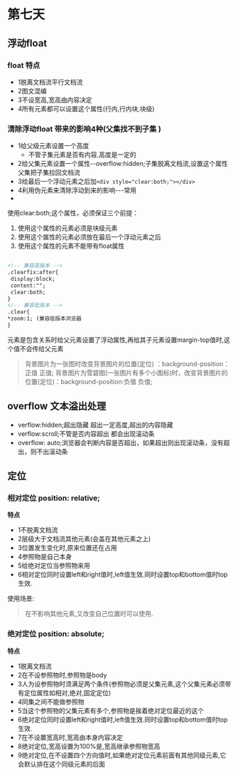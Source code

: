 # 第七天
## 浮动float
### float 特点
- 1脱离文档流平行文档流
- 2图文混编
- 3不设宽高,宽高由内容决定
- 4所有元素都可以设置这个属性(行内,行内块,块级)

### 清除浮动float 带来的影响4种(父集找不到子集 )
- 1给父级元素设置一个高度
    - 不管子集元素是否有内容,高度是一定的
- 2给父集元素设置一个属性--overflow:hidden;子集脱离文档流,设置这个属性父集把子集拉回文档流
- 3给最后一个浮动元素之后加`<div style="clear:both;"></div>`
- 4利用伪元素来清除浮动到来的影响---常用
- 
使用clear:both;这个属性，必须保证三个前提：
1. 使用这个属性的元素必须是块级元素
2. 使用这个属性的元素必须放在最后一个浮动元素之后
3. 使用这个属性的元素不能带有float属性
``` html

<!-- 兼容高版本 -->
.clearfix:after{
 display:block;
 content:"";
 clear:both;
}
<!-- 兼容低版本 -->
.clear{
*zoom:1; (兼容低版本浏览器
}
```

元素是包含关系时给父元素设置了浮动属性,再给其子元素设置margin-top值时,这个值不会传给父元素
> 背景图片为一张图时改变背景图片的位置(定位) ：background-position：正值 正值;
> 背景图片为雪碧图(一张图片有多个小图标)时，改变背景图片的位置(定位)：background-position:负值 负值;

## overflow 文本溢出处理
- verflow:hidden;超出隐藏 超出一定高度,超出的内容隐藏
- verflow:scroll;不管是否内容超出 都会出现滚动条
- overflow: auto;浏览器会判断内容是否超出，如果超出则出现滚动条，没有超出，则不出滚动条

##  定位
### 相对定位 position: relative;
**特点**
- 1不脱离文档流
- 2层级大于文档流其他元素(会盖在其他元素之上)
- 3位置发生变化时,原来位置还在占用
- 4参照物是自己本身
- 5给绝对定位当参照物来用
- 6相对定位同时设置left和right值时,left值生效.同时设置top和bottom值时top生效.

使用场景:
> 在不影响其他元素,又改变自己位置时可以使用.

### 绝对定位  position: absolute;
**特点**
- 1脱离文档流
- 2在不设参照物时,参照物是body
- 3人为设参照物时须满足两个条件(参照物必须是父集元素,这个父集元素必须带有定位属性如相对,绝对,固定定位)
- 4同集之间不能做参照物
- 5当这个参照物的父集元素有多个,参照物是挨着绝对定位最近的这个
- 6绝对定位同时设置left和right值时,left值生效.同时设置top和bottom值时top生效.
- 7在不设置宽高时,宽高由本身内容决定
- 8绝对定位,宽高设置为100%是,宽高继承参照物宽高
- 9绝对定位,在不设置四个方向值时,如果绝对定位元素前面有其他同级元素,它会默认排在这个同级元素的后面


